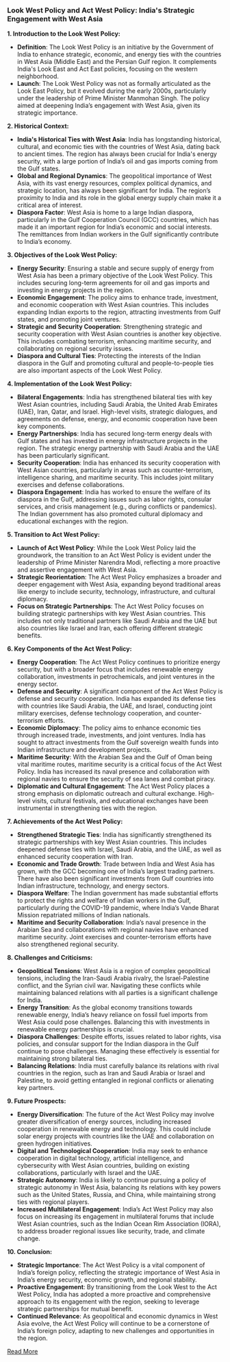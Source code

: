 ### Look West Policy and Act West Policy: India's Strategic Engagement with West Asia

**1. Introduction to the Look West Policy:**
   - **Definition**: The Look West Policy is an initiative by the Government of India to enhance strategic, economic, and energy ties with the countries in West Asia (Middle East) and the Persian Gulf region. It complements India's Look East and Act East policies, focusing on the western neighborhood.
   - **Launch**: The Look West Policy was not as formally articulated as the Look East Policy, but it evolved during the early 2000s, particularly under the leadership of Prime Minister Manmohan Singh. The policy aimed at deepening India’s engagement with West Asia, given its strategic importance.

**2. Historical Context:**
   - **India's Historical Ties with West Asia**: India has longstanding historical, cultural, and economic ties with the countries of West Asia, dating back to ancient times. The region has always been crucial for India's energy security, with a large portion of India’s oil and gas imports coming from the Gulf states.
   - **Global and Regional Dynamics**: The geopolitical importance of West Asia, with its vast energy resources, complex political dynamics, and strategic location, has always been significant for India. The region’s proximity to India and its role in the global energy supply chain make it a critical area of interest.
   - **Diaspora Factor**: West Asia is home to a large Indian diaspora, particularly in the Gulf Cooperation Council (GCC) countries, which has made it an important region for India’s economic and social interests. The remittances from Indian workers in the Gulf significantly contribute to India’s economy.

**3. Objectives of the Look West Policy:**
   - **Energy Security**: Ensuring a stable and secure supply of energy from West Asia has been a primary objective of the Look West Policy. This includes securing long-term agreements for oil and gas imports and investing in energy projects in the region.
   - **Economic Engagement**: The policy aims to enhance trade, investment, and economic cooperation with West Asian countries. This includes expanding Indian exports to the region, attracting investments from Gulf states, and promoting joint ventures.
   - **Strategic and Security Cooperation**: Strengthening strategic and security cooperation with West Asian countries is another key objective. This includes combating terrorism, enhancing maritime security, and collaborating on regional security issues.
   - **Diaspora and Cultural Ties**: Protecting the interests of the Indian diaspora in the Gulf and promoting cultural and people-to-people ties are also important aspects of the Look West Policy.

**4. Implementation of the Look West Policy:**
   - **Bilateral Engagements**: India has strengthened bilateral ties with key West Asian countries, including Saudi Arabia, the United Arab Emirates (UAE), Iran, Qatar, and Israel. High-level visits, strategic dialogues, and agreements on defense, energy, and economic cooperation have been key components.
   - **Energy Partnerships**: India has secured long-term energy deals with Gulf states and has invested in energy infrastructure projects in the region. The strategic energy partnership with Saudi Arabia and the UAE has been particularly significant.
   - **Security Cooperation**: India has enhanced its security cooperation with West Asian countries, particularly in areas such as counter-terrorism, intelligence sharing, and maritime security. This includes joint military exercises and defense collaborations.
   - **Diaspora Engagement**: India has worked to ensure the welfare of its diaspora in the Gulf, addressing issues such as labor rights, consular services, and crisis management (e.g., during conflicts or pandemics). The Indian government has also promoted cultural diplomacy and educational exchanges with the region.

**5. Transition to Act West Policy:**
   - **Launch of Act West Policy**: While the Look West Policy laid the groundwork, the transition to an Act West Policy is evident under the leadership of Prime Minister Narendra Modi, reflecting a more proactive and assertive engagement with West Asia.
   - **Strategic Reorientation**: The Act West Policy emphasizes a broader and deeper engagement with West Asia, expanding beyond traditional areas like energy to include security, technology, infrastructure, and cultural diplomacy.
   - **Focus on Strategic Partnerships**: The Act West Policy focuses on building strategic partnerships with key West Asian countries. This includes not only traditional partners like Saudi Arabia and the UAE but also countries like Israel and Iran, each offering different strategic benefits.

**6. Key Components of the Act West Policy:**
   - **Energy Cooperation**: The Act West Policy continues to prioritize energy security, but with a broader focus that includes renewable energy collaboration, investments in petrochemicals, and joint ventures in the energy sector.
   - **Defense and Security**: A significant component of the Act West Policy is defense and security cooperation. India has expanded its defense ties with countries like Saudi Arabia, the UAE, and Israel, conducting joint military exercises, defense technology cooperation, and counter-terrorism efforts.
   - **Economic Diplomacy**: The policy aims to enhance economic ties through increased trade, investments, and joint ventures. India has sought to attract investments from the Gulf sovereign wealth funds into Indian infrastructure and development projects.
   - **Maritime Security**: With the Arabian Sea and the Gulf of Oman being vital maritime routes, maritime security is a critical focus of the Act West Policy. India has increased its naval presence and collaboration with regional navies to ensure the security of sea lanes and combat piracy.
   - **Diplomatic and Cultural Engagement**: The Act West Policy places a strong emphasis on diplomatic outreach and cultural exchange. High-level visits, cultural festivals, and educational exchanges have been instrumental in strengthening ties with the region.

**7. Achievements of the Act West Policy:**
   - **Strengthened Strategic Ties**: India has significantly strengthened its strategic partnerships with key West Asian countries. This includes deepened defense ties with Israel, Saudi Arabia, and the UAE, as well as enhanced security cooperation with Iran.
   - **Economic and Trade Growth**: Trade between India and West Asia has grown, with the GCC becoming one of India’s largest trading partners. There have also been significant investments from Gulf countries into Indian infrastructure, technology, and energy sectors.
   - **Diaspora Welfare**: The Indian government has made substantial efforts to protect the rights and welfare of Indian workers in the Gulf, particularly during the COVID-19 pandemic, where India’s Vande Bharat Mission repatriated millions of Indian nationals.
   - **Maritime and Security Collaboration**: India’s naval presence in the Arabian Sea and collaborations with regional navies have enhanced maritime security. Joint exercises and counter-terrorism efforts have also strengthened regional security.

**8. Challenges and Criticisms:**
   - **Geopolitical Tensions**: West Asia is a region of complex geopolitical tensions, including the Iran-Saudi Arabia rivalry, the Israel-Palestine conflict, and the Syrian civil war. Navigating these conflicts while maintaining balanced relations with all parties is a significant challenge for India.
   - **Energy Transition**: As the global economy transitions towards renewable energy, India’s heavy reliance on fossil fuel imports from West Asia could pose challenges. Balancing this with investments in renewable energy partnerships is crucial.
   - **Diaspora Challenges**: Despite efforts, issues related to labor rights, visa policies, and consular support for the Indian diaspora in the Gulf continue to pose challenges. Managing these effectively is essential for maintaining strong bilateral ties.
   - **Balancing Relations**: India must carefully balance its relations with rival countries in the region, such as Iran and Saudi Arabia or Israel and Palestine, to avoid getting entangled in regional conflicts or alienating key partners.

**9. Future Prospects:**
   - **Energy Diversification**: The future of the Act West Policy may involve greater diversification of energy sources, including increased cooperation in renewable energy and technology. This could include solar energy projects with countries like the UAE and collaboration on green hydrogen initiatives.
   - **Digital and Technological Cooperation**: India may seek to enhance cooperation in digital technology, artificial intelligence, and cybersecurity with West Asian countries, building on existing collaborations, particularly with Israel and the UAE.
   - **Strategic Autonomy**: India is likely to continue pursuing a policy of strategic autonomy in West Asia, balancing its relations with key powers such as the United States, Russia, and China, while maintaining strong ties with regional players.
   - **Increased Multilateral Engagement**: India’s Act West Policy may also focus on increasing its engagement in multilateral forums that include West Asian countries, such as the Indian Ocean Rim Association (IORA), to address broader regional issues like security, trade, and climate change.

**10. Conclusion:**
   - **Strategic Importance**: The Act West Policy is a vital component of India’s foreign policy, reflecting the strategic importance of West Asia in India’s energy security, economic growth, and regional stability.
   - **Proactive Engagement**: By transitioning from the Look West to the Act West Policy, India has adopted a more proactive and comprehensive approach to its engagement with the region, seeking to leverage strategic partnerships for mutual benefit.
   - **Continued Relevance**: As geopolitical and economic dynamics in West Asia evolve, the Act West Policy will continue to be a cornerstone of India’s foreign policy, adapting to new challenges and opportunities in the region.


[Read More](https://fsi.mea.gov.in/distinguished-lectures-detail.htm?865)